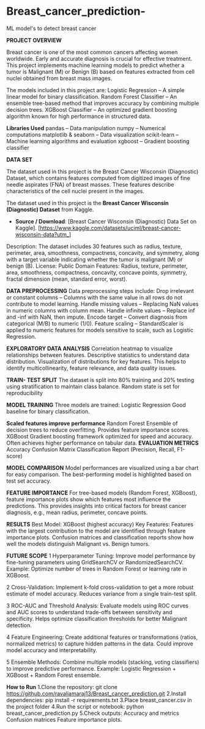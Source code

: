 # Breast_cancer_prediction-
ML model's to detect breast cancer 


**PROJECT OVERVIEW** 

Breast cancer is one of the most common cancers affecting women worldwide. Early and accurate diagnosis is crucial for effective treatment.
This project implements machine learning models to predict whether a tumor is Malignant (M) or Benign (B) based on features extracted from cell nuclei obtained from breast mass images.

The models included in this project are:
Logistic Regression – A simple linear model for binary classification.
Random Forest Classifier – An ensemble tree-based method that improves accuracy by combining multiple decision trees.
XGBoost Classifier – An optimized gradient boosting algorithm known for high performance in structured data.

**Libraries Used**
pandas – Data manipulation
numpy – Numerical computations
matplotlib & seaborn – Data visualization
scikit-learn – Machine learning algorithms and evaluation
xgboost – Gradient boosting classifier

**DATA SET**

The dataset used in this project is the Breast Cancer Wisconsin (Diagnostic) Dataset, which contains features computed from digitized images of fine needle aspirates (FNA) of breast masses. 
These features describe characteristics of the cell nuclei present in the images.

The dataset used in this project is the **Breast Cancer Wisconsin (Diagnostic) Dataset** from Kaggle.

- **Source / Download**: [Breast Cancer Wisconsin (Diagnostic) Data Set on Kaggle]. [https://www.kaggle.com/datasets/uciml/breast-cancer-wisconsin-data?utm_]

Description: The dataset includes 30 features such as radius, texture, perimeter, area, smoothness, compactness, concavity, and symmetry, along with a target variable indicating whether the tumor is malignant (M) or benign (B).
License: Public Domain
Features:
Radius, texture, perimeter, area, smoothness, compactness, concavity, concave points, symmetry, fractal dimension (mean, standard error, worst).

 **DATA PREPROCESSING**
Data preprocessing steps include:
Drop irrelevant or constant columns – Columns with the same value in all rows do not contribute to model learning.
Handle missing values – Replacing NaN values in numeric columns with column mean.
Handle infinite values – Replace inf and -inf with NaN, then impute.
Encode target – Convert diagnosis from categorical (M/B) to numeric (1/0).
Feature scaling – StandardScaler is applied to numeric features for models sensitive to scale, such as Logistic Regression.

**EXPLORATORY DATA ANALYSIS** 
Correlation heatmap to visualize relationships between features.
Descriptive statistics to understand data distribution.
Visualization of distributions for key features.
This helps to identify multicollinearity, feature relevance, and data quality issues.

**TRAIN- TEST SPLIT**
The dataset is split into 80% training and 20% testing using stratification to maintain class balance.
Random state is set for reproducibility

**MODEL TRAINING**
Three models are trained:
Logistic Regression
Good baseline for binary classification.

**Scaled features improve performance**
Random Forest
Ensemble of decision trees to reduce overfitting.
Provides feature importance scores.
XGBoost
Gradient boosting framework optimized for speed and accuracy.
Often achieves higher performance on tabular data.
**EVALUATION METRICS**
Accuracy
Confusion Matrix
Classification Report (Precision, Recall, F1-score)

**MODEL COMPARISON**
Model performances are visualized using a bar chart for easy comparison.
The best-performing model is highlighted based on test set accuracy.

**FEATURE IMPORTANCE**
For tree-based models (Random Forest, XGBoost), feature importance plots show which features most influence the predictions.
This provides insights into critical factors for breast cancer diagnosis, e.g., mean radius, perimeter, concave points.

**RESULTS**
Best Model: XGBoost (highest accuracy)
Key Features: Features with the largest contribution to the model are identified through feature importance plots.
Confusion matrices and classification reports show how well the models distinguish Malignant vs. Benign tumors.

**FUTURE SCOPE**
1 Hyperparameter Tuning:
Improve model performance by fine-tuning parameters using GridSearchCV or RandomizedSearchCV.
Example: Optimize number of trees in Random Forest or learning rate in XGBoost.

2 Cross-Validation:
Implement k-fold cross-validation to get a more robust estimate of model accuracy.
Reduces variance from a single train-test split.

3 ROC-AUC and Threshold Analysis:
Evaluate models using ROC curves and AUC scores to understand trade-offs between sensitivity and specificity.
Helps optimize classification thresholds for better Malignant detection.

4 Feature Engineering:
Create additional features or transformations (ratios, normalized metrics) to capture hidden patterns in the data.
Could improve model accuracy and interpretability.

5 Ensemble Methods:
Combine multiple models (stacking, voting classifiers) to improve predictive performance.
Example: Logistic Regression + XGBoost + Random Forest ensemble.

**How to Run**
1.Clone the repository:
git clone https://github.com/ravaliamaraj13/Breast_cancer_prediction.git 
2.Install dependencies:
pip install -r requirements.txt
3.Place breast_cancer.csv in the project folder
4.Run the script or notebook:
python breast_cancer_prediction.py
5.Check outputs:
Accuracy and metrics
Confusion matrices
Feature importance plots.
